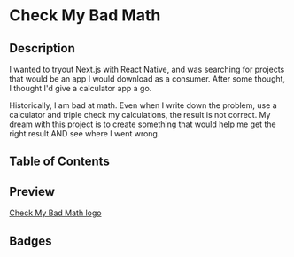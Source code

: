 # Check My Bad Math

## Description
I wanted to tryout Next.js with React Native, and was searching for projects that would be an app I would download as a consumer. After some thought, I thought I'd give a calculator app a go.

Historically, I am bad at math. Even when I write down the problem, use a calculator and triple check my calculations, the result is not correct. My dream with this project is to create something that would help me get the right result AND see where I went wrong.

## Table of Contents

## Preview

[Check My Bad Math logo](./checkmybadmath)

## Badges
